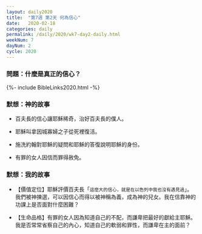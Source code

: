 ```yaml
---
layout: daily2020
title:  "第7週 第2天 何為信心"
date:   2020-02-18
categories: daily
permalink: /daily/2020/wk7-day2-daily.html
weekNum: 7
dayNum: 2
cycle: 2020
---
```

### 問題：什麼是真正的信心？

{%- include BibleLinks2020.html -%}

### 默想：神的故事 
+ 百夫長的信心讓耶穌稀奇，治好百夫長的僕人。

+ 耶穌叫拿因城寡婦之子從死裡復活。

+ 施洗約翰對耶穌的疑問和耶穌的答復說明耶穌的身份。

+ 有罪的女人因信而罪得赦免。

### 默想：我的故事
+ 【價值定位】耶穌評價百夫長「`這麼大的信心，就是在以色列中我也沒有遇見過`」。我們被神揀選，可以因信心而得以被神稱為義，成為神的兒女。我在信靠神的功課上是否面對什麼困難？

+ 【生命品格】有罪的女人因為知道自己的不配，而謙卑把最好的獻給主耶穌。我是否常常省察自己的內心，知道自己的軟弱和罪性，而謙卑在主的面前？
